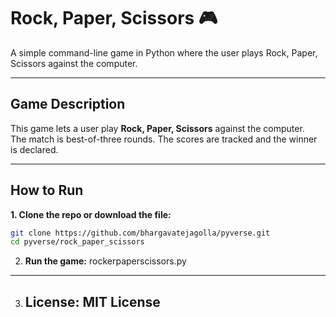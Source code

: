 # Rock, Paper, Scissors 🎮

A simple command-line game in Python where the user plays Rock, Paper, Scissors against the computer.

---

## Game Description

This game lets a user play **Rock, Paper, Scissors** against the computer.  
The match is best-of-three rounds. The scores are tracked and the winner is declared.

---

##  How to Run

 **1. Clone the repo or download the file:**

```bash
git clone https://github.com/bhargavatejagolla/pyverse.git
cd pyverse/rock_paper_scissors
```
2. **Run the game:**
 rockerpaperscissors.py
---
3. ##  License: MIT License
 
